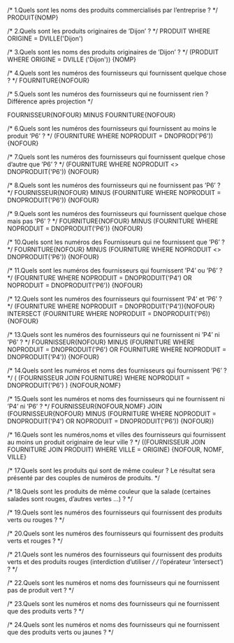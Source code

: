 /* 1.Quels sont les noms des produits commercialisés par l’entreprise ? */
PRODUIT{NOMP}

/* 2.Quels sont les produits originaires de ’Dijon’ ? */
    PRODUIT WHERE ORIGINE = DVILLE('Dijon')

/* 3.Quels sont les noms des produits originaires de ’Dijon’ ? */
(PRODUIT WHERE ORIGINE = DVILLE ('Dijon'))
{NOMP}

/* 4.Quels sont les numéros des fournisseurs qui fournissent quelque chose ? */
FOURNITURE{NOFOUR}

/* 5.Quels sont les numéros des fournisseurs qui ne fournissent rien ? 
Différence après projection */

FOURNISSEUR{NOFOUR}
MINUS
FOURNITURE{NOFOUR}

/* 6.Quels sont les numéros des fournisseurs qui fournissent au moins le produit ’P6’ ? */
(FOURNITURE WHERE NOPRODUIT = DNOPROD('P6'))
{NOFOUR}

/* 7.Quels sont les numéros des fournisseurs qui fournissent quelque chose d’autre que ’P6’ ? */
(FOURNITURE WHERE NOPRODUIT <> DNOPRODUIT('P6'))
{NOFOUR}

/* 8.Quels sont les numéros des fournisseurs qui ne fournissent pas ’P6’ ? */
FOURNISSEUR{NOFOUR}
MINUS
(FOURNITURE WHERE NOPRODUIT = DNOPRODUIT('P6'))
{NOFOUR}

/* 9.Quels sont les numéros des fournisseurs qui fournissent quelque chose mais pas ’P6’ ? */
FOURNITURE{NOFOUR}
MINUS
(FOURNITURE WHERE NOPRODUIT = DNOPRODUIT('P6'))
{NOFOUR}

/* 10.Quels sont les numéros des Fournisseurs qui ne fournissent que ’P6’ ? */
FOURNITURE{NOFOUR}
MINUS
(FOURNITURE WHERE NOPRODUIT <> DNOPRODUIT('P6'))
{NOFOUR}

/* 11.Quels sont les numéros des fournisseurs qui fournissent ’P4’ ou ’P6’ ? */
(FOURNITURE WHERE NOPRODUIT = DNOPRODUIT('P4') 
    OR NOPRODUIT = DNOPRODUIT('P6'))
{NOFOUR}

/* 12.Quels sont les numéros des fournisseurs qui fournissent ’P4’ et ’P6’ ? */
(FOURNITURE WHERE NOPRODUIT = DNOPRODUIT('P4')){NOFOUR}
INTERSECT
(FOURNITURE WHERE NOPRODUIT = DNOPRODUIT('P6)){NOFOUR}

/* 13.Quels sont les numéros des fournisseurs qui ne fournissent ni ’P4’ ni ’P6’ ? */
FOURNISSEUR{NOFOUR}
MINUS
(FOURNITURE WHERE NOPRODUIT = DNOPRODUIT('P6') 
    OR FOURNITURE WHERE NOPRODUIT = DNOPRODUIT('P4'))
{NOFOUR}

/* 14.Quels sont les numéros et noms des fournisseurs qui fournissent ’P6’ ? */
(
    (FOURNISSEUR JOIN FOURNITURE)
    WHERE NOPRODUIT = DNOPRODUIT('P6')
)
{NOFOUR,NOMF}

/* 15.Quels sont les numéros et noms des fournisseurs qui ne fournissent ni ’P4’ ni ’P6’ ? */
FOURNISSEUR{NOFOUR,NOMF}
JOIN
(FOURNISSEUR{NOFOUR}
MINUS
    (FOURNITURE WHERE NOPRODUIT = DNOPRODUIT('P4')
    OR NOPRODUIT = DNOPRODUIT('P6'))
{NOFOUR})

/* 16.Quels sont les numéros,noms et villes des fournisseurs qui fournissent au moins un produit originaire de leur ville ? */
((FOURNISSEUR JOIN FOURNITURE JOIN PRODUIT)
WHERE VILLE = ORIGINE) {NOFOUR, NOMF, VILLE}

/* 17.Quels sont les produits qui sont de même couleur ? Le résultat sera présenté par des couples de numéros de produits. */


/* 18.Quels sont les produits de même couleur que la salade (certaines salades sont rouges, d’autres vertes ...) ? */


/* 19.Quels sont les numéros des fournisseurs qui fournissent des produits verts ou rouges ? */


/* 20.Quels sont les numéros des fournisseurs qui fournissent des produits verts et rouges ? */


/* 21.Quels sont les numéros des fournisseurs qui fournissent des produits verts et des produits rouges (interdiction d’utiliser */
/* l’opérateur ’intersect’) ? */


/* 22.Quels sont les numéros et noms des fournisseurs qui ne fournissent pas de produit vert ? */


/* 23.Quels sont les numéros et noms des fournisseurs qui ne fournissent que des produits verts ? */


/* 24.Quels sont les numéros et noms des fournisseurs qui ne fournissent que des produits verts ou jaunes ? */